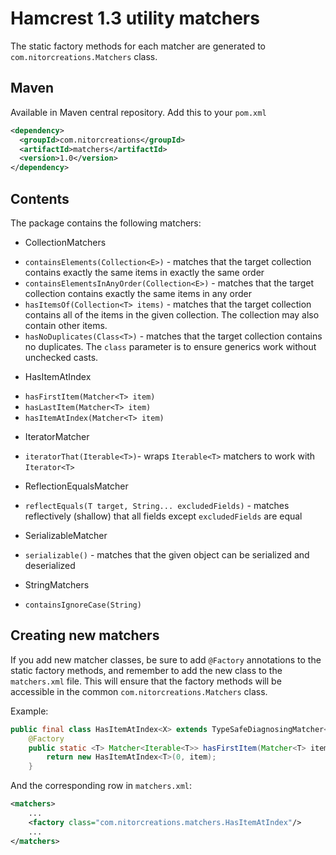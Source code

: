 # Hamcrest 1.3 utility matchers

The static factory methods for each matcher are generated to `com.nitorcreations.Matchers` class.

## Maven

Available in Maven central repository. Add this to your `pom.xml`

```xml
<dependency>
  <groupId>com.nitorcreations</groupId>
  <artifactId>matchers</artifactId>
  <version>1.0</version>
</dependency>
```

## Contents

The package contains the following matchers:

* CollectionMatchers
 - `containsElements(Collection<E>)` - matches that the target collection contains exactly the same items in exactly the same order
 - `containsElementsInAnyOrder(Collection<E>)` - matches that the target collection contains exactly the same items in any order
 - `hasItemsOf(Collection<T> items)` - matches that the target collection contains all of the items in the given collection. The collection may also contain other items.
 - `hasNoDuplicates(Class<T>)` - matches that the target collection contains no duplicates. The `class` parameter is to ensure generics work without unchecked casts.
* HasItemAtIndex
 - `hasFirstItem(Matcher<T> item)`
 - `hasLastItem(Matcher<T> item)`
 - `hasItemAtIndex(Matcher<T> item)`
* IteratorMatcher
 - `iteratorThat(Iterable<T>)`- wraps `Iterable<T>` matchers to work with `Iterator<T>`
* ReflectionEqualsMatcher
 - `reflectEquals(T target, String... excludedFields)` - matches reflectively (shallow) that all fields except `excludedFields` are equal
* SerializableMatcher
 - `serializable()` - matches that the given object can be serialized and deserialized
* StringMatchers
 - `containsIgnoreCase(String)`

## Creating new matchers

If you add new matcher classes, be sure to add `@Factory` annotations to the static factory methods, and remember to add the new class to the `matchers.xml` file. This will ensure that the factory methods will be accessible in the common `com.nitorcreations.Matchers` class.

Example:

```java
public final class HasItemAtIndex<X> extends TypeSafeDiagnosingMatcher<Iterable<X>> {
    @Factory
    public static <T> Matcher<Iterable<T>> hasFirstItem(Matcher<T> item) {
        return new HasItemAtIndex<T>(0, item);
    }
```

And the corresponding row in `matchers.xml`:

```xml
<matchers>
    ...
    <factory class="com.nitorcreations.matchers.HasItemAtIndex"/>
    ...
</matchers>
```

